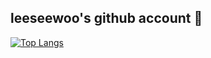 ## leeseewoo's github account 👋

<!--
nyongnyongi/nyongnyongi is a ✨special✨ repository because its `README.md` this file appears on your GitHub profile.

Here are some ideas to get you started:

- 🔭 I’m currently working on ...
- 🌱 I’m currently learning ...
- 👯 I’m looking to collaborate on ...
- 🤔 I’m looking for help with ...
- 💬 Ask me about ...
- 📫 How to reach me: ...
- 😄 Pronouns: ...
- ⚡ Fun fact: ...
-->

[![Top Langs](https://github-readme-stats.vercel.app/api/top-langs/?username=nyongnyongi&theme=transparent&layout=donut&langs_count=5&size_weight=0.5&count_weight=0.5)](https://github.com/anuraghazra/github-readme-stats)





